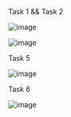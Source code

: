 
Task 1 && Task 2

![image](https://user-images.githubusercontent.com/33174692/49695342-65715500-fba2-11e8-9824-a75eaea7bb52.png)

![image](https://user-images.githubusercontent.com/33174692/49695353-820d8d00-fba2-11e8-93c9-ee5b9c670d54.png)

Task 5 

![image](https://user-images.githubusercontent.com/33174692/49695410-4aebab80-fba3-11e8-999b-46248f6a0a2e.png)

Task 6

![image](https://user-images.githubusercontent.com/33174692/49695422-6bb40100-fba3-11e8-961b-12d2c2d4dc0b.png)
